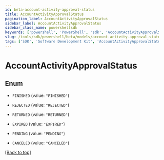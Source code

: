 ```yaml
---
id: beta-account-activity-approval-status
title: AccountActivityApprovalStatus
pagination_label: AccountActivityApprovalStatus
sidebar_label: AccountActivityApprovalStatus
sidebar_class_name: powershellsdk
keywords: ['powershell', 'PowerShell', 'sdk', 'AccountActivityApprovalStatus'] 
slug: /tools/sdk/powershell/beta/models/account-activity-approval-status
tags: ['SDK', 'Software Development Kit', 'AccountActivityApprovalStatus']
---
```



# AccountActivityApprovalStatus

## Enum


* `FINISHED` (value: `"FINISHED"`)

* `REJECTED` (value: `"REJECTED"`)

* `RETURNED` (value: `"RETURNED"`)

* `EXPIRED` (value: `"EXPIRED"`)

* `PENDING` (value: `"PENDING"`)

* `CANCELED` (value: `"CANCELED"`)


[[Back to top]](#) 

